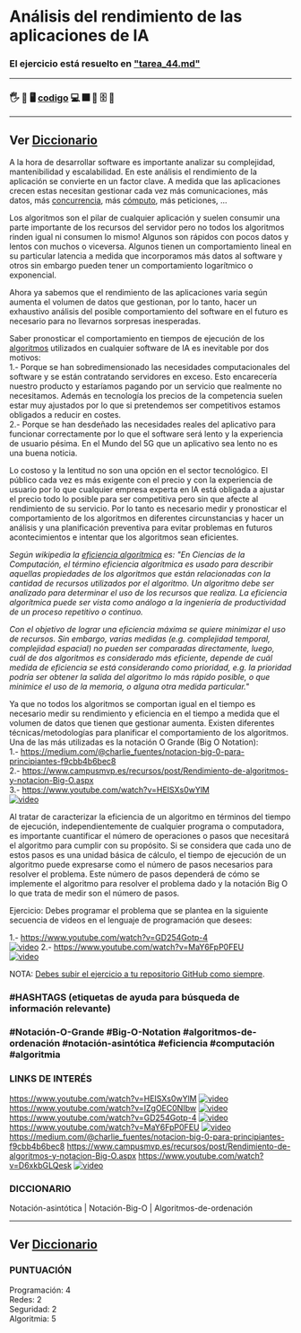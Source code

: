 #  Análisis del rendimiento de las aplicaciones de IA

### El ejercicio está resuelto en ["tarea_44.md"](https://github.com/zumaia/theegg/tree/master/tarea_44/tarea_44.md)

---
### 🖐️ 👷 🖥️ [codigo](./) 💻 🎆 📁 🗄️ 📂
---
Ver [Diccionario](../diccionario/README.md)
---




A la hora de desarrollar software es importante analizar su complejidad, mantenibilidad y escalabilidad. 
En este análisis el rendimiento de la aplicación se convierte en un factor clave. 
A medida que las aplicaciones crecen estas necesitan gestionar cada vez más comunicaciones, más datos, más [concurrencia](https://es.wikipedia.org/wiki/Concurrencia_(inform%C3%A1tica)), más [cómputo](https://definicion.de/computo/), más peticiones, ...

Los algoritmos son el pilar de cualquier aplicación y suelen consumir una parte importante de los recursos del servidor pero no todos los algoritmos rinden igual ni consumen lo mismo! Algunos son rápidos con pocos datos y lentos con muchos o viceversa. Algunos tienen un comportamiento lineal en su particular latencia a medida que incorporamos más datos al software y otros sin embargo pueden tener un comportamiento logarítmico o exponencial.  

Ahora ya sabemos que el rendimiento de las aplicaciones varia según aumenta el volumen de datos que gestionan, por lo tanto, hacer un exhaustivo análisis del posible comportamiento del software en el futuro es necesario para no llevarnos sorpresas inesperadas.

Saber pronosticar el comportamiento en tiempos de ejecución de los [algoritmos](https://retina.elpais.com/retina/2018/03/22/tendencias/1521745909_941081.html) utilizados en cualquier software de IA es inevitable por dos motivos:  
1.- Porque se han sobredimensionado las necesidades computacionales del software y se están contratando servidores en exceso. Esto encarecería nuestro producto y estaríamos pagando por un servicio que realmente no necesitamos. Además en tecnología los precios de la competencia suelen estar muy ajustados por lo que si pretendemos ser competitivos estamos obligados a reducir en costes.  
2.- Porque se han desdeñado las necesidades reales del aplicativo para funcionar correctamente por lo que el software será lento y la experiencia de usuario pésima. En el Mundo del 5G que un aplicativo sea lento no es una buena noticia.  

Lo costoso y la lentitud no son una opción en el sector tecnológico. El público cada vez es más exigente con el precio y con la experiencia de usuario por lo que cualquier empresa experta en IA está obligada a ajustar el precio todo lo posible para ser competitiva pero sin que afecte al rendimiento de su servicio. Por lo tanto es necesario medir y pronosticar el comportamiento de los algoritmos en diferentes circunstancias y hacer un análisis y una planificación preventiva para evitar problemas en futuros acontecimientos e intentar que los algoritmos sean eficientes.  
  
*Según wikipedia la [eficiencia algorítmica](https://es.wikipedia.org/wiki/Eficiencia_algor%C3%ADtmica) es: "En Ciencias de la Computación, el término eficiencia algorítmica es usado para describir aquellas propiedades de los algoritmos que están relacionadas con la cantidad de recursos utilizados por el algoritmo. Un algoritmo debe ser analizado para determinar el uso de los recursos que realiza. La eficiencia algorítmica puede ser vista como análogo a la ingeniería de productividad de un proceso repetitivo o continuo.*  

*Con el objetivo de lograr una eficiencia máxima se quiere minimizar el uso de recursos. Sin embargo, varias medidas (e.g. complejidad temporal, complejidad espacial) no pueden ser comparadas*
*directamente, luego, cuál de dos algoritmos es considerado más eficiente, depende de cuál medida de*
*eficiencia se está considerando como prioridad, e.g. la prioridad podría ser obtener la salida del algoritmo lo más rápido posible, o que minimice el uso de la memoria, o alguna otra medida particular."*

Ya que no todos los algoritmos se comportan igual en el tiempo es necesario medir su rendimiento y eficiencia en el tiempo a medida que el volumen de datos que tienen que gestionar aumenta. Existen diferentes técnicas/metodologías para planificar el comportamiento de los algoritmos. Una de las más utilizadas es la notación O Grande (Big O Notation):  
1.- https://medium.com/@charlie_fuentes/notacion-big-0-para-principiantes-f9cbb4b6bec8  
2.- https://www.campusmvp.es/recursos/post/Rendimiento-de-algoritmos-y-notacion-Big-O.aspx  
3.- https://www.youtube.com/watch?v=HEISXs0wYlM  
[![video](https://res.cloudinary.com/marcomontalbano/image/upload/v1613127591/video_to_markdown/images/youtube--HEISXs0wYlM-c05b58ac6eb4c4700831b2b3070cd403.jpg)](https://www.youtube.com/watch?v=HEISXs0wYlM "video")

Al tratar de caracterizar la eficiencia de un algoritmo en términos del tiempo de ejecución, independientemente de cualquier programa o computadora, es importante cuantificar el número de operaciones o pasos que necesitará el algoritmo para cumplir con su propósito. Si se considera que cada uno de estos pasos es una unidad básica de cálculo, el tiempo de ejecución de un algoritmo puede expresarse como el número de pasos necesarios para resolver el problema. Este número de pasos dependerá de cómo se implemente el algoritmo para resolver el problema dado y la notación Big O lo que trata de medir son el número de pasos.

Ejercicio: Debes programar el problema que se plantea en la siguiente secuencia de videos en el lenguaje de programación que desees:  

1.- https://www.youtube.com/watch?v=GD254Gotp-4  
[![video](https://res.cloudinary.com/marcomontalbano/image/upload/v1613126662/video_to_markdown/images/youtube--GD254Gotp-4-c05b58ac6eb4c4700831b2b3070cd403.jpg)](https://www.youtube.com/watch?v=GD254Gotp-4 "video")
2.- https://www.youtube.com/watch?v=MaY6FpP0FEU  
[![video](https://res.cloudinary.com/marcomontalbano/image/upload/v1613126709/video_to_markdown/images/youtube--MaY6FpP0FEU-c05b58ac6eb4c4700831b2b3070cd403.jpg)](https://www.youtube.com/watch?v=MaY6FpP0FEU "video")  

NOTA: [Debes subir el ejercicio a tu repositorio GitHub como siempre](https://github.com/zumaia/theegg/tree/master/tarea_44/tarea_44.md).

### #HASHTAGS (etiquetas de ayuda para búsqueda de información relevante)

### #Notación-O-Grande #Big-O-Notation #algoritmos-de-ordenación #notación-asintótica #eficiencia #computación #algoritmia

### LINKS DE INTERÉS  

https://www.youtube.com/watch?v=HEISXs0wYlM
[![video](https://res.cloudinary.com/marcomontalbano/image/upload/v1613127591/video_to_markdown/images/youtube--HEISXs0wYlM-c05b58ac6eb4c4700831b2b3070cd403.jpg)](https://www.youtube.com/watch?v=HEISXs0wYlM "video")
https://www.youtube.com/watch?v=IZgOEC0NIbw
[![video](https://res.cloudinary.com/marcomontalbano/image/upload/v1613147212/video_to_markdown/images/youtube--IZgOEC0NIbw-c05b58ac6eb4c4700831b2b3070cd403.jpg)](https://www.youtube.com/watch?v=IZgOEC0NIbw "video")
https://www.youtube.com/watch?v=GD254Gotp-4
[![video](https://res.cloudinary.com/marcomontalbano/image/upload/v1613126662/video_to_markdown/images/youtube--GD254Gotp-4-c05b58ac6eb4c4700831b2b3070cd403.jpg)](https://www.youtube.com/watch?v=GD254Gotp-4 "video")
https://www.youtube.com/watch?v=MaY6FpP0FEU
[![video](https://res.cloudinary.com/marcomontalbano/image/upload/v1613126709/video_to_markdown/images/youtube--MaY6FpP0FEU-c05b58ac6eb4c4700831b2b3070cd403.jpg)](https://www.youtube.com/watch?v=MaY6FpP0FEU "video")
https://medium.com/@charlie_fuentes/notacion-big-0-para-principiantes-f9cbb4b6bec8 
https://www.campusmvp.es/recursos/post/Rendimiento-de-algoritmos-y-notacion-Big-O.aspx 
https://www.youtube.com/watch?v=D6xkbGLQesk
[![video](https://res.cloudinary.com/marcomontalbano/image/upload/v1613147271/video_to_markdown/images/youtube--D6xkbGLQesk-c05b58ac6eb4c4700831b2b3070cd403.jpg)](https://www.youtube.com/watch?v=D6xkbGLQesk "video")

### DICCIONARIO   

Notación-asintótica | Notación-Big-O | Algoritmos-de-ordenación   

---
Ver [Diccionario](../diccionario/README.md)
---


### PUNTUACIÓN   

Programación: 4   
Redes: 2   
Seguridad: 2   
Algoritmia: 5   

